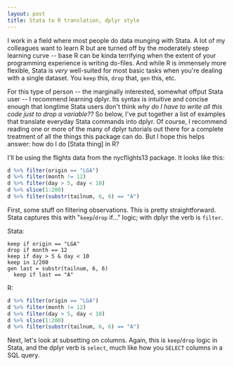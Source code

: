 ```yaml
--- 
layout: post 
title: Stata to R translation, dplyr style 
---
```


I work in a field where most people do data munging with Stata. A lot of my colleagues want to learn R but are turned off by the moderately steep learning curve -- base R can be kinda terrifying when the extent of your programming experience is writing do-files. And while R is immensely more flexible, Stata is *very* well-suited for most basic tasks when you're dealing with a single dataset. You `keep` this, `drop` that, `gen` this, etc.

For this type of person -- the marginally interested, somewhat offput Stata user -- I recommend learning dplyr. Its syntax is intuitive and concise enough that longtime Stata users don't think *why do I have to write all this code just to drop a variable??* So below, I've put together a list of examples that translate everyday Stata commands into dplyr. Of course, I recommend reading one or more of the many of dplyr tutorials out there for a complete treatment of all the things this package can do. But I hope this helps answer: how do I do [Stata thing] in R?

I'll be using the flights data from the nycflights13 package. It looks like this:

```R
d %>% filter(origin == "LGA")
d %>% filter(month != 12)
d %>% filter(day > 5, day < 10)
d %>% slice(1:200)
d %>% filter(substr(tailnum, 6, 6) == "A")
```

First, some stuff on filtering observations. This is pretty straightforward. Stata captures this with "`keep`/`drop` if..." logic; with dplyr the verb is `filter`.

Stata:
```
keep if origin == "LGA"
drop if month == 12
keep if day > 5 & day < 10
keep in 1/200 
gen last = substr(tailnum, 6, 6)
  keep if last == "A"  
```

R:
```R
d %>% filter(origin == "LGA")
d %>% filter(month != 12)
d %>% filter(day > 5, day < 10)
d %>% slice(1:200)
d %>% filter(substr(tailnum, 6, 6) == "A")
```


Next, let's look at subsetting on columns. Again, this is `keep`/`drop` logic in Stata, and the dplyr verb is `select`, much like how you `SELECT` columns in a SQL query.


